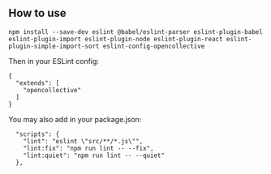 ## How to use

`npm install --save-dev eslint @babel/eslint-parser eslint-plugin-babel eslint-plugin-import eslint-plugin-node eslint-plugin-react eslint-plugin-simple-import-sort eslint-config-opencollective`

Then in your ESLint config:

```
{
  "extends": [
    "opencollective"
  ]
}

```

You may also add in your package.json:

```
  "scripts": {
    "lint": "eslint \"src/**/*.js\"",
    "lint:fix": "npm run lint -- --fix",
    "lint:quiet": "npm run lint -- --quiet"
  },
```
